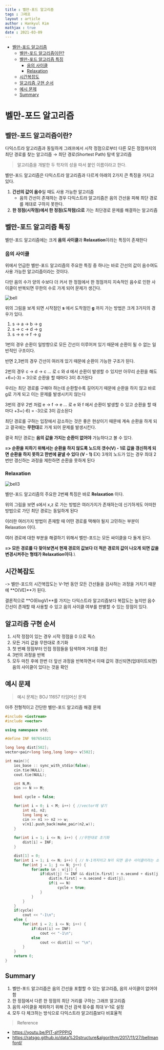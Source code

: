 ```yaml
---
title : 벨만-포드 알고리즘
tags : 그래프
layout : article
author : Hankyul Kim
mathjax : true
date : 2021-03-09
---
```


- [벨만-포드 알고리즘](#벨만-포드-알고리즘)
  - [벨만-포드 알고리즘이란?](#벨만-포드-알고리즘이란)
  - [벨만-포드 알고리즘 특징](#벨만-포드-알고리즘-특징)
    - [음의 사이클](#음의-사이클)
    - [Relaxation](#Relaxation)
  - [시간복잡도](#시간복잡도)
  - [알고리즘 구현 순서](#알고리즘-구현-순서)
  - [예시 문제](#예시-문제)
  - [Summary](#Summary)

# 벨만-포드 알고리즘

## 벨만-포드 알고리즘이란?

다익스트라 알고리즘과 동일하게 그래프에서 시작 정점으로부터 다른 모든 정점까지의 최단 경로를 찾는 알고리즘 → 최단 경로(Shortest Path) 탐색 알고리즘

> 알고리즘을 개발한 두 학자의 성을 따서 붙인 이름이라고 한다.

벨만-포드 알고리즘은 다익스트라 알고리즘과 다르게 아래의 2가지 큰 특징을 가지고 있다.

1.  **간선의 값이 음수**일 때도 사용 가능한 알고리즘
    - 음의 간선이 존재하는 경우 다익스트라 알고리즘은 음의 간선을 피해 최단 경로를 제대로 구하지 못한다.
2. **한 정점(시작점)에서 한 정점(도착점)으로** 가는 최단경로 문제를 해결하는 알고리즘


## 벨만-포드 알고리즘 특징

벨만-포드 알고리즘에는 크게 **음의 사이클**과 **Relaxation**이라는 특징이 존재한다


### 음의 사이클

위에서 언급한 벨만-포드 알고리즘의 주요한 특징 중 하나는 바로 간선의 값이 음수여도 사용 가능한 알고리즘이라는 것이다.

다만 음의 수가 양의 수보다 더 커서 한 정점에서 한 정점까지 지속적인 음수로 인한 사이클이 반복되면 무한의 수로 가게 되어 문제가 생긴다.

![bell](./img/bell1.png)

위의 그림을 보게 되면 시작점인 **s** 에서 도착점인 **g** 까지 가는 방법은 크게 3가지의 경우가 있다.

1. s -> a -> b -> g
2. s -> c -> d -> g
3. s -> e -> f -> g

1번의 경우 순환이 일방향으로 모든 간선이 이루어져 있기 때문에 순환이 될 수 없는 일반적인 구조이다.

반면 2,3번의 경우 간선이 여러개 있기 때문에 순환이 가능한 구조가 된다.

2번의 경우 c -> d -> c ... 로 c 와 d 에서 순환이 발생할 수 있지만 아무리 순환을 해도 +6+(-3) = 3으로 순환을 할 때마다 3이 추가된다

우리는 최단 경로를 구해야 하는데 순환할수록 길어지기 때문에 순환을 하지 않고 바로 g로 가게 되고 이는 문제를 발생시키지 않는다

3번의 경우 2번 처럼 e -> f -> e ... 로 e 와 f 에서 순환이 발생할 수 있고 순환을 할 때마다 +3+(-6) = -3으로 3이 감소된다

최단 경로를 구하는 입장에서 감소하는 것은 좋은 현상이기 때문에 계속 순환을 하게 되고 결국에는 **무한대**로 가게 되어 문제를 발생시킨다.

결국 최단 경로는 **음의 값을 가지는 순환이 없어야** 가능하다고 볼 수 있다.

**=> 순환을 피하기 위해서는 순환을 하지 않도록 노드의 갯수(V) - 1로 값을 갱신하게 되면 순환을 하지 못하고 한번에 끝낼 수 있다 (V - 1)**
    EX) 3개의 노드가 있는 경우 최대 2번만 갱신하는 과정을 제한하면 순환을 못하게 된다


### Relaxation

![bell3](img/bell3.png)

벨만-포드 알고리즘의 주요한 2번째 특징은 바로 **Relaxation** 이다.

위의 그림을 보면 s에서 x,z 로 가는 방법은 여러가지가 존재하는데 신기하게도 어떠한 방법으로 가던 최단 경로는 동일하게 된다

이러한 여러가지 방법이 존재할 때 어떤 경로를 택해야 될지 고민하는 부분이 Relaxation 이다.

여러 경로에 대한 부분을 해결하기 위해서 벨만-포드는 모든 싸이클을 다 돌게 된다.

**=> 모든 경로를 다 찾아보면서 현재 경로의 값보다 더 적은 경로의 값이 나오게 되면 값을 변경시켜주는 형태가 Relaxation이다.**\


## 시간복잡도
-> 벨만-포드의 시간복잡도는 V-1번 동안 모든 간선들을 검사하는 과정을 거치기 때문에 **O(VE)**가 된다.

결론적으로 **O(ElogV)**를 가지는 다익스트라 알고리즘보다 복잡도는 높지만 음수 간선이 존재할 때 사용할 수 있고 음의 사이클 여부를 판별할 수 있는 장점이 있다. 


## 알고리즘 구현 순서

1. 시작 정점이 있는 경우 시작 정점을 0 으로 픽스
2. 모든 거리 값을 무한대로 초기화
3. 첫 번째 정점부터 인접 정점들을 탐색하며 거리를 갱신
4. 3번의 과정을 반복
6. 모두 마친 후에 한번 더 앞선 과정을 반복하면서 이때 값이 갱신되면(업데이트되면) 음의 사이클이 있다는 것을 확인


## 예시 문제

> 예시 문제는 BOJ 11657 타임머신 문제

아주 전형적이고 간단한 벨만-포드 알고리즘 해결 문제

```cpp
#include <iostream>
#include <vector>

using namespace std;

#define INF 987654321

long long dist[502];
vector<pair<long long,long long>> v[502];

int main(){
    ios_base :: sync_with_stdio(false);
    cin.tie(NULL);
    cout.tie(NULL);

    int N,M;
    cin >> N >> M;

    bool cycle = false;

    for(int i = 0; i < M; i++) { //vector에 넣기
        int n1, n2;
        long long w;
        cin >> n1 >> n2 >> w;
        v[n1].push_back(make_pair(n2,w));
    }
    
    for(int i = 1; i <= N; i++) { //무한대로 초기화
        dist[i] = INF;
    }

    dist[1] = 0;
    for(int i = 1; i <= N; i++) { // N-1까지이고 N이 되면 음수 사이클이라는 소리
        for(int j = 1; j <= N; j++) {
            for(auto &n : v[j]) {
                if(dist[j] != INF && dist[n.first] > n.second + dist[j]) {
                    dist[n.first] = n.second + dist[j];
                    if(i == N)
                        cycle = true;
                }
            }
        }
    }
    if(cycle)
        cout << "-1\n";
    else {
        for(int i = 2; i <= N; i++) {
            if(dist[i] == INF)
                cout << "-1\n";
            else
                cout << dist[i] << "\n";
        }
    }
    return 0;
}
```


## Summary

1. 벨만-포드 알고리즘은 음의 간선을 포함할 수 있는 알고리즘, 음의 사이클이 없어야 함
2. 한 정점에서 다른 한 정점의 최단 거리를 구하는 그래프 알고리즘
3. 음의 사이클을 제외하기 위해 간선 검색 횟수를 최대 V-1로 설정
4. 모두 다 체크하는 방식으로 다익스트라 알고리즘보다 비효율적


> Reference

- <https://youtu.be/PIT-aYPPPIQ>
- <https://ratsgo.github.io/data%20structure&algorithm/2017/11/27/bellmanford/>
